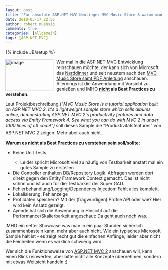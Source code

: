 ```yaml
---
layout: post
title: "Für absolute ASP.NET MVC Neulinge: MVC Music Store & warum man es nicht al Best Practices verstehen sollte"
date: 2010-05-17 22:56
author: robert.muehsig
comments: true
categories: [Allgemein]
tags: [ASP.NET MVC]
---
```

{% include JB/setup %}
<p><a href="{{BASE_PATH}}/assets/wp-images/image977.png"><img style="border-bottom: 0px; border-left: 0px; margin: 0px 10px 0px 0px; display: inline; border-top: 0px; border-right: 0px" title="image" border="0" alt="image" align="left" src="{{BASE_PATH}}/assets/wp-images/image_thumb161.png" width="153" height="100" /></a>Wer mal in die ASP.NET MVC Entwicklung reinschauen möchte, der kann sich von Microsoft das <a href="http://weblogs.asp.net/scottgu/archive/2009/03/10/free-asp-net-mvc-ebook-tutorial.aspx">Nerddinner</a> und seit neustem auch den <a href="http://mvcmusicstore.codeplex.com/">MVC Music Store samt PDF Anleitung</a> anschauen. Allerdings ist die Anwendung mit Vorsicht zu genießen und IMHO <strong><u>nicht</u> als Best Practices zu verstehen</strong>.</p>  <p></p>  <p>Laut Projektbeschreibung (<em>"MVC Music Store is a tutorial application built on ASP.NET MVC 2. It's a lightweight sample store which sells albums online, demonstrating ASP.NET MVC 2's productivity features and data access via Entity Framework 4. See what you can do with MVC 2 in under 1000 lines of c# code!”)</em> soll dieses Sample die "Produktivitätsfeatures” von ASP.NET MVC 2 zeigen. Mehr aber auch nicht.</p>  <p><strong>Warum es nicht als Best Practices zu verstehen sein soll/sollte:</strong></p>  <ul>   <li>Keine Unit Tests</li>    <ul>     <li>Leider spricht Microsoft viel zu häufig von Testbarkeit anstatt mal ein gutes Sample zu erstellen</li>   </ul>    <li>Die Controller enthalten DB/Repository Logik. Abfragen werden dort direkt gegen den Entity Framework Context gemacht. Das ist nicht schön und ist auch für die Testbarkeit der Super GAU.</li>    <li>Fehlerbehandlung/Logging/Dependency Injection: Fehlt alles komplett. </li>    <li>Lokalisierung: Fehlanzeige</li>    <li>Profildaten speichern? MIt der (fragwürdigen) Profile API oder wie? Hier wird kein Ansatz gezeigt.</li>    <li>Ayende hat sich die Anwendung in Hinsicht auf die Performance/Skalierbarkeit angeschaut: <a href="http://ayende.com/Blog/archive/2010/05/17/analyzing-the-mvc-music-store-data-access.aspx">Da geht auch noch was</a>.</li> </ul>  <p>IMHO ein netter Showcase was man in ein paar Stunden sicherlich zusammenbasteln kann, mehr aber auch nicht. Wie ein typisches Microsoft Sample halt ist - es zeigt recht gut die einfachen Anfänge, leider aber nicht die Feinheiten wenn es wirklich schwierig wird.</p>  <p>Wer sich die Funktionsweise von <a href="http://www.asp.net/mvc">ASP.NET MVC 2</a> anschauen will, kann einen Blick reinwerfen, aber bitte nicht alle Konzepte übernehmen, sondern mit etwas Weitsicht handeln ;)</p>
